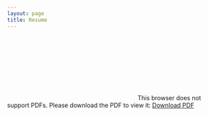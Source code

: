 ```yaml
---
layout: page
title: Resume
---
```


<object data="http://jonathoma.github.io/resume/Thomas_Jonathan_Resume.pdf" type="application/pdf" width="700px" height="700px">
    <embed src="http://jonathoma.github.io/resume/Thomas_Jonathan_Resume.pdf">
        This browser does not support PDFs. Please download the PDF to view it:
	<a href="http://jonathoma.github.io/resume/Thomas_Jonathan_Resume.pdf">Download PDF</a>
    </embed>
</object>

